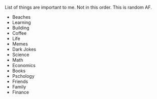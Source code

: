 List of things are important to me. Not in this order. This is random AF.
- Beaches
- Learning
- Building
- Coffee
- Life
- Memes
- Dark Jokes
- Science
- Math
- Economics
- Books
- Pschology
- Friends
- Family
- Finance
